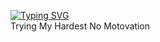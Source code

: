 <a href="https://git.io/typing-svg"><img src="https://readme-typing-svg.demolab.com?font=Kanit&pause=1000&color=F7F7F7&background=FFFFFF00&center=true&vCenter=true&multiline=true&width=435&lines=Wannabe+Computer+Nerd%3A;Slowly+Learning+Coding+Languages;Kinda+Sketchy+Not+Doing+It+For+Good;Will+Find+You+Illegal+Stuff+If+You+Ask+For+It" alt="Typing SVG" /></a> <br> Trying My Hardest No Motovation
